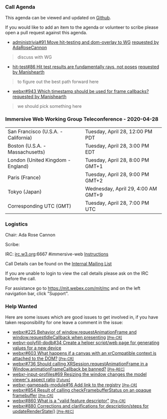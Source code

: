 ### Call Agenda

This agenda can be viewed and updated on [Github](https://github.com/immersive-web/administrivia/blob/master/meetings/wg/2020-04-28-Immersive_Web_Working_Group_Teleconference-agenda.md).

If you would like to add an item to the agenda or volunteer to scribe please open a pull request against this agenda.

* [administrivia#91 Move hit-testing and dom-overlay to WG](https://github.com/immersive-web/administrivia/issues/91) [requested by AdaRoseCannon](https://github.com/immersive-web/administrivia/issues/91#issuecomment-619241289)
> discuss with WG

* [hit-test#86 Hit test results are fundamentally rays, not poses](https://github.com/immersive-web/hit-test/issues/86) [requested by Manishearth](https://github.com/immersive-web/hit-test/issues/86#issuecomment-619141861)
> to figure out the best path forward here

* [webxr#943 Which timestamp should be used for frame callbacks?](https://github.com/immersive-web/webxr/issues/943) [requested by Manishearth](https://github.com/immersive-web/webxr/issues/943#issuecomment-616914032)
> we should pick something here

### Immersive Web Working Group Teleconference - 2020-04-28

<table>
<tr><td> San Francisco (U.S.A. - California) <td> Tuesday, April 28, 12:00 PM PDT
<tr><td> Boston (U.S.A. - Massachusetts) <td> Tuesday, April 28, 3:00 PM EDT
<tr><td> London (United Kingdom - England) <td> Tuesday, April 28, 8:00 PM GMT+1
<tr><td> Paris (France) <td> Tuesday, April 28, 9:00 PM GMT+2
<tr><td> Tokyo (Japan) <td> Wednesday, April 29, 4:00 AM GMT+9
<tr><td> Corresponding UTC (GMT) <td> Tuesday, April 28, 7:00 PM UTC
</table>

### Logistics

Chair: Ada Rose Cannon

Scribe:

IRC: [irc.w3.org](http://irc.w3.org/):6667 #immersive-web [Instructions](https://github.com/immersive-web/administrivia/blob/master/IRC.md)

Call Details can be found on the [Internal Mailing List](https://lists.w3.org/Archives/Member/internal-immersive-web/2019Feb/0002.html)

If you are unable to login to view the call details please ask on the IRC before the call.

For assistance go to https://mit.webex.com/mit/mc  and on the left navigation bar, click "Support".

### Help Wanted

Here are some issues which are good issues to get involved in, if you have taken responsibility for one leave a comment in the issue:

- [webxr#225 Behavior of window.requestAnimationFrame and window.requestIdleCallback when presenting](https://github.com/immersive-web/webxr/issues/225) [<small>[Pre-CR]</small>](https://api.github.com/repos/immersive-web/webxr/milestones/3)
- [webvr-polyfill-dpdb#34 Create a helper script/web page for generating values for a new device](https://github.com/immersive-web/webvr-polyfill-dpdb/issues/34)
- [webxr#603 What happens if a canvas with an xrCompatible context is attached to the DOM?](https://github.com/immersive-web/webxr/issues/603) [<small>[Pre-CR]</small>](https://api.github.com/repos/immersive-web/webxr/milestones/3)
- [webxr#736 Should calling XRSession.requestAnimationFrame in a Window.animationFrameCallback be banned?](https://github.com/immersive-web/webxr/issues/736) [<small>[Pre-REC]</small>](https://api.github.com/repos/immersive-web/webxr/milestones/16)
- [webxr-input-profiles#69 Resizing the window changes the model viewer's aspect ratio](https://github.com/immersive-web/webxr-input-profiles/issues/69) [<small>[Future]</small>](https://api.github.com/repos/immersive-web/webxr-input-profiles/milestones/4)
- [webxr-gamepads-module#16 Add link to the registry](https://github.com/immersive-web/webxr-gamepads-module/issues/16) [<small>[Pre-CR]</small>](https://api.github.com/repos/immersive-web/webxr-gamepads-module/milestones/1)
- [webxr#854 Result of calling checkFramebufferStatus on an opaque framebuffer](https://github.com/immersive-web/webxr/issues/854) [<small>[Pre-CR]</small>](https://api.github.com/repos/immersive-web/webxr/milestones/3)
- [webxr#860 What is a "valid feature descriptor"](https://github.com/immersive-web/webxr/issues/860) [<small>[Pre-CR]</small>](https://api.github.com/repos/immersive-web/webxr/milestones/3)
- [webxr#880 Corrections and clarifications for description/steps for updateRenderState()](https://github.com/immersive-web/webxr/issues/880) [<small>[Pre-REC]</small>](https://api.github.com/repos/immersive-web/webxr/milestones/16)


              
